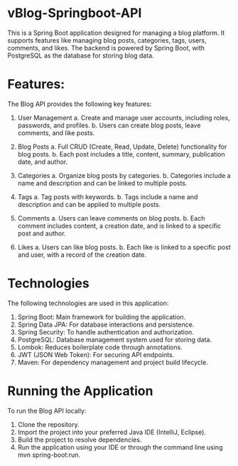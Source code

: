 # vBlog-Springboot-API
This is a Spring Boot application designed for managing a blog platform. It supports features like managing blog posts, categories, tags, users, comments, and likes. The backend is powered by Spring Boot, with PostgreSQL as the database for storing blog data.

# Features:
The Blog API provides the following key features:

1. User Management
    a.  Create and manage user accounts, including roles, passwords, and profiles.
    b.  Users can create blog posts, leave comments, and like posts.

2. Blog Posts
    a.  Full CRUD (Create, Read, Update, Delete) functionality for blog posts.
    b.  Each post includes a title, content, summary, publication date, and author.

3. Categories
    a.  Organize blog posts by categories.
    b.  Categories include a name and description and can be linked to multiple posts.

4. Tags
    a.  Tag posts with keywords.
    b.  Tags include a name and description and can be applied to multiple posts.

5. Comments
    a.  Users can leave comments on blog posts.
    b.  Each comment includes content, a creation date, and is linked to a specific post and author.

6. Likes
    a.  Users can like blog posts.
    b.  Each like is linked to a specific post and user, with a record of the creation date.

# Technologies
The following technologies are used in this application:

1. Spring Boot: Main framework for building the application.
2. Spring Data JPA: For database interactions and persistence.
3. Spring Security: To handle authentication and authorization.
4. PostgreSQL: Database management system used for storing data.
5. Lombok: Reduces boilerplate code through annotations.
6. JWT (JSON Web Token): For securing API endpoints.
7. Maven: For dependency management and project build lifecycle.

# Running the Application
To run the Blog API locally:
1.	Clone the repository.
2.	Import the project into your preferred Java IDE (IntelliJ, Eclipse).
3.	Build the project to resolve dependencies.
4.	Run the application using your IDE or through the command line using mvn spring-boot:run.
